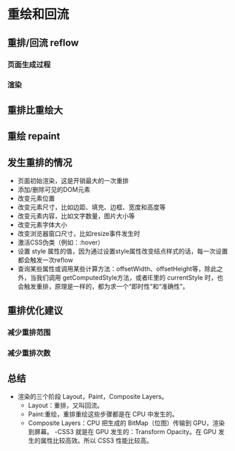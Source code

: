 # 重绘和回流

## 重排/回流 reflow

### 页面生成过程

### 渲染

## 重排比重绘大

## 重绘 repaint

## 发生重排的情况

- 页面初始渲染，这是开销最大的一次重排
- 添加/删除可见的DOM元素
- 改变元素位置
- 改变元素尺寸，比如边距、填充、边框、宽度和高度等
- 改变元素内容，比如文字数量，图片大小等
- 改变元素字体大小
- 改变浏览器窗口尺寸，比如resize事件发生时
- 激活CSS伪类（例如：:hover）
- 设置 style 属性的值，因为通过设置style属性改变结点样式的话，每一次设置都会触发一次reflow
- 查询某些属性或调用某些计算方法：offsetWidth、offsetHeight等，除此之外，当我们调用 getComputedStyle方法，或者IE里的 currentStyle 时，也会触发重排，原理是一样的，都为求一个“即时性”和“准确性”。

## 重排优化建议

### 减少重排范围

### 减少重排次数

## 总结

- 渲染的三个阶段 Layout，Paint，Composite Layers。
  - Layout：重排，又叫回流。
  - Paint:重绘，重排重绘这些步骤都是在 CPU 中发生的。
  - Composite Layers：CPU 把生成的 BitMap（位图）传输到 GPU，渲染到屏幕。
-CSS3 就是在 GPU 发生的：Transform  Opacity。在 GPU 发生的属性比较高效。所以 CSS3 性能比较高。
